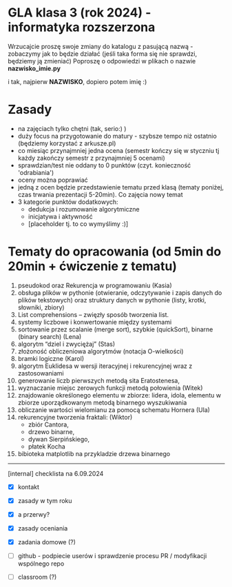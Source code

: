 # GLA klasa 3 (rok 2024) - informatyka rozszerzona 
Wrzucajcie proszę swoje zmiany do katalogu z pasującą nazwą - zobaczymy jak to będzie działać (jeśli taka forma się nie sprawdzi, będziemy ją zmieniać)
Poproszę o odpowiedzi w plikach o nazwie **nazwisko_imie.py** 

i tak, najpierw **NAZWISKO**, dopiero potem imię :)

# Zasady
- na zajęciach tylko chętni (tak, serio:) )
- duży focus na przygotowanie do matury - szybsze tempo niż ostatnio (będziemy korzystać z arkusze.pl)
- co miesiąc przynajmniej jedna ocena (semestr kończy się w styczniu tj każdy zakończy semestr z przynajmniej 5 ocenami)
- sprawdzian/test nie oddany to 0 punktów (czyt. konieczność 'odrabiania')
- oceny można poprawiać
- jedną z ocen będzie przedstawienie tematu przed klasą (tematy poniżej, czas trwania prezentacji 5-20min). Co zajęcia nowy temat
- 3 kategorie punktów dodatkowych:
    - dedukcja i rozumowanie algorytmiczne
    - inicjatywa i aktywność
    - [placeholder tj. to co wymyślimy :)]
  
# Tematy do opracowania (od 5min do 20min + ćwiczenie z tematu)
1. pseudokod oraz Rekurencja w programowaniu (Kasia)
2. obsługa plików w pythonie (otwieranie, odczytywanie i zapis danych do plików tekstowych) oraz struktury danych w pythonie (listy, krotki, słowniki, zbiory)
3. List comprehensions – zwięzły sposób tworzenia list.
4. systemy liczbowe i konwertowanie między systemami
5. sortowanie przez scalanie (merge sort), szybkie (quickSort), binarne (binary search) (Lena)
6. algorytm “dziel i zwyciężaj” (Stas)
7. złożoność obliczeniowa algorytmów (notacja O-wielkości)
8. bramki logiczne (Karol)
9. algorytm Euklidesa w wersji iteracyjnej i rekurencyjnej wraz z zastosowaniami
10. generowanie liczb pierwszych metodą sita Eratostenesa,
11. wyznaczanie miejsc zerowych funkcji metodą połowienia (Witek)
12. znajdowanie określonego elementu w zbiorze: lidera, idola, elementu w zbiorze uporządkowanym metodą binarnego wyszukiwania
13. obliczanie wartości wielomianu za pomocą schematu Hornera (Ula)
14. rekurencyjne tworzenia fraktali: (Wiktor)
    - zbiór Cantora, 
    - drzewo binarne, 
    - dywan Sierpińskiego, 
    - płatek Kocha
15. bibioteka matplotlib na przykladzie drzewa binarnego

  
-------------------------------------------------------
[internal] checklista na 6.09.2024
- [x] kontakt
- [x] zasady w tym roku
- [x] a przerwy?
- [x] zasady oceniania
- [x] zadania domowe (?)
- [ ] github - podpiecie userów i sprawdzenie procesu PR / modyfikacji wspólnego repo
- [ ] classroom (?)

      
